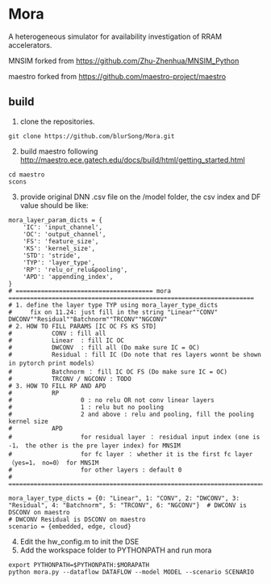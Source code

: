 # Mora
  A heterogeneous simulator for availability investigation of RRAM accelerators.
  
  MNSIM forked from https://github.com/Zhu-Zhenhua/MNSIM_Python
  
  maestro forked from https://github.com/maestro-project/maestro


## build
1. clone the repositories.  
```
git clone https://github.com/blurSong/Mora.git
```
2. build maestro following http://maestro.ece.gatech.edu/docs/build/html/getting_started.html
```
cd maestro
scons
```
3. provide original DNN .csv file on the /model folder, the csv index and DF value should be like: 
```
mora_layer_param_dicts = {
    'IC': 'input_channel',
    'OC': 'output_channel',
    'FS': 'feature_size',
    'KS': 'kernel_size',
    'STD': 'stride',
    'TYP': 'layer_type',
    'RP': 'relu_or_relu&pooling',
    'APD': 'appending_index',
}
# ====================================== mora ====================================================================
# 1. define the layer type TYP using mora_layer_type_dicts
#     fix on 11.24: just fill in the string "Linear""CONV" DWCONV""Residual""Batchnorm""TRCONV""NGCONV"
# 2. HOW TO FILL PARAMS [IC OC FS KS STD]
#           CONV : fill all
#           Linear  : fill IC OC
#           DWCONV  : fill all (Do make sure IC = OC)
#           Residual : fill IC (Do note that res layers wonnt be shown in pytorch print models）
#           Batchnorm ： fill IC OC FS (Do make sure IC = OC)
#           TRCONV / NGCONV : TODO
# 3. HOW TO FILL RP AND APD
#           RP
#                   0 : no relu OR not conv linear layers
#                   1 : relu but no pooling
#                   2 and above : relu and pooling, fill the pooling kernel size
#           APD
#                   for residual layer ： residual input index (one is -1， the other is the pre layer index) for MNSIM
#                   for fc layer ： whether it is the first fc layer （yes=1， no=0） for MNSIM
#                   for other layers : default 0
# ==================================================================================================================

```
```
mora_layer_type_dicts = {0: "Linear", 1: "CONV", 2: "DWCONV", 3: "Residual", 4: "Batchnorm", 5: "TRCONV", 6: "NGCONV"}  # DWCONV is DSCONV on maestro
# DWCONV Residual is DSCONV on maestro
scenario = {embedded, edge, cloud}
```
4. Edit the hw_config.m to init the DSE
5. Add the workspace folder to PYTHONPATH and run mora
```
export PYTHONPATH=$PYTHONPATH:$MORAPATH
python mora.py --dataflow DATAFLOW --model MODEL --scenario SCENARIO
```
